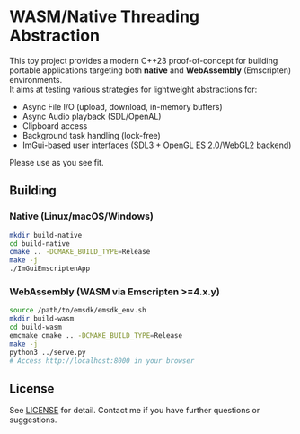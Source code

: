 # WASM/Native Threading Abstraction

This toy project provides a modern C++23 proof-of-concept for building portable applications targeting both **native** and **WebAssembly** (Emscripten) environments.  
It aims at testing various strategies for lightweight abstractions for:

- Async File I/O (upload, download, in-memory buffers)
- Async Audio playback (SDL/OpenAL)
- Clipboard access
- Background task handling (lock-free)
- ImGui-based user interfaces (SDL3 + OpenGL ES 2.0/WebGL2 backend)

Please use as you see fit.

## Building

### Native (Linux/macOS/Windows)

```bash
mkdir build-native
cd build-native
cmake .. -DCMAKE_BUILD_TYPE=Release
make -j
./ImGuiEmscriptenApp
```

### WebAssembly (WASM via Emscripten >=4.x.y)

```bash
source /path/to/emsdk/emsdk_env.sh
mkdir build-wasm
cd build-wasm
emcmake cmake .. -DCMAKE_BUILD_TYPE=Release
make -j
python3 ../serve.py
# Access http://localhost:8000 in your browser
```

## License

See [LICENSE](LICENSE) for detail. Contact me if you have further questions or suggestions.